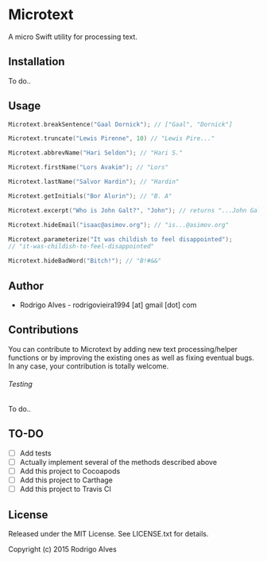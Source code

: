 # Microtext

A micro Swift utility for processing text.

## Installation

To do..

## Usage

```swift
Microtext.breakSentence("Gaal Dornick"); // ["Gaal", "Dornick"]

Microtext.truncate("Lewis Pirenne", 10) // "Lewis Pire..."

Microtext.abbrevName("Hari Seldon"); // "Hari S."

Microtext.firstName("Lors Avakim"); // "Lors"

Microtext.lastName("Salvor Hardin"); // "Hardin"

Microtext.getInitials("Bor Alurin"); // "B. A"

Microtext.excerpt("Who is John Galt?", "John"); // returns "...John Galt?..."

Microtext.hideEmail("isaac@asimov.org"); // "is...@asimov.org"

Microtext.parameterize("It was childish to feel disappointed");
// "it-was-childish-to-feel-disappointed"

Microtext.hideBadWord("Bitch!"); // "B!#&&"
```

## Author

* Rodrigo Alves - rodrigovieira1994 [at] gmail [dot] com

## Contributions

You can contribute to Microtext by adding new text processing/helper functions or by improving the existing ones as well as fixing eventual bugs. In any case, your contribution is totally welcome.

###### Testing

To do..

## TO-DO

- [ ] Add tests
- [ ] Actually implement several of the methods described above
- [ ] Add this project to Cocoapods
- [ ] Add this project to Carthage
- [ ] Add this project to Travis CI

## License

Released under the MIT License. See LICENSE.txt for details.

Copyright (c) 2015 Rodrigo Alves
